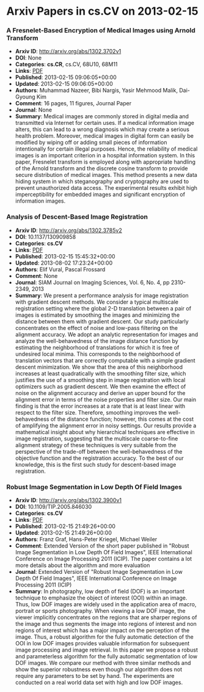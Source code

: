# Arxiv Papers in cs.CV on 2013-02-15
### A Fresnelet-Based Encryption of Medical Images using Arnold Transform
- **Arxiv ID**: http://arxiv.org/abs/1302.3702v1
- **DOI**: None
- **Categories**: **cs.CR**, cs.CV, 68U10, 68M11
- **Links**: [PDF](http://arxiv.org/pdf/1302.3702v1)
- **Published**: 2013-02-15 09:06:05+00:00
- **Updated**: 2013-02-15 09:06:05+00:00
- **Authors**: Muhammad Nazeer, Bibi Nargis, Yasir Mehmood Malik, Dai-Gyoung Kim
- **Comment**: 16 pages, 11 figures, Journal Paper
- **Journal**: None
- **Summary**: Medical images are commonly stored in digital media and transmitted via Internet for certain uses. If a medical information image alters, this can lead to a wrong diagnosis which may create a serious health problem. Moreover, medical images in digital form can easily be modified by wiping off or adding small pieces of information intentionally for certain illegal purposes. Hence, the reliability of medical images is an important criterion in a hospital information system. In this paper, Fresnelet transform is employed along with appropriate handling of the Arnold transform and the discrete cosine transform to provide secure distribution of medical images. This method presents a new data hiding system in which steganography and cryptography are used to prevent unauthorized data access. The experimental results exhibit high imperceptibility for embedded images and significant encryption of information images.



### Analysis of Descent-Based Image Registration
- **Arxiv ID**: http://arxiv.org/abs/1302.3785v2
- **DOI**: 10.1137/130909858
- **Categories**: **cs.CV**
- **Links**: [PDF](http://arxiv.org/pdf/1302.3785v2)
- **Published**: 2013-02-15 15:45:32+00:00
- **Updated**: 2013-08-02 17:23:24+00:00
- **Authors**: Elif Vural, Pascal Frossard
- **Comment**: None
- **Journal**: SIAM Journal on Imaging Sciences, Vol. 6, No. 4, pp 2310-2349,
  2013
- **Summary**: We present a performance analysis for image registration with gradient descent methods. We consider a typical multiscale registration setting where the global 2-D translation between a pair of images is estimated by smoothing the images and minimizing the distance between them with gradient descent. Our study particularly concentrates on the effect of noise and low-pass filtering on the alignment accuracy. We adopt an analytic representation for images and analyze the well-behavedness of the image distance function by estimating the neighborhood of translations for which it is free of undesired local minima. This corresponds to the neighborhood of translation vectors that are correctly computable with a simple gradient descent minimization. We show that the area of this neighborhood increases at least quadratically with the smoothing filter size, which justifies the use of a smoothing step in image registration with local optimizers such as gradient descent. We then examine the effect of noise on the alignment accuracy and derive an upper bound for the alignment error in terms of the noise properties and filter size. Our main finding is that the error increases at a rate that is at least linear with respect to the filter size. Therefore, smoothing improves the well-behavedness of the distance function; however, this comes at the cost of amplifying the alignment error in noisy settings. Our results provide a mathematical insight about why hierarchical techniques are effective in image registration, suggesting that the multiscale coarse-to-fine alignment strategy of these techniques is very suitable from the perspective of the trade-off between the well-behavedness of the objective function and the registration accuracy. To the best of our knowledge, this is the first such study for descent-based image registration.



### Robust Image Segmentation in Low Depth Of Field Images
- **Arxiv ID**: http://arxiv.org/abs/1302.3900v1
- **DOI**: 10.1109/TIP.2005.846030
- **Categories**: **cs.CV**
- **Links**: [PDF](http://arxiv.org/pdf/1302.3900v1)
- **Published**: 2013-02-15 21:49:26+00:00
- **Updated**: 2013-02-15 21:49:26+00:00
- **Authors**: Franz Graf, Hans-Peter Kriegel, Michael Weiler
- **Comment**: Extended Version of the short paper published in "Robust Image
  Segmentation in Low Depth Of Field Images", IEEE International Conference on
  Image Processing 2011 (ICIP). The paper contains a lot more details about the
  algorithm and more evaluation
- **Journal**: Extended Version of "Robust Image Segmentation in Low Depth Of
  Field Images", IEEE International Conference on Image Processing 2011 (ICIP)
- **Summary**: In photography, low depth of field (DOF) is an important technique to emphasize the object of interest (OOI) within an image. Thus, low DOF images are widely used in the application area of macro, portrait or sports photography. When viewing a low DOF image, the viewer implicitly concentrates on the regions that are sharper regions of the image and thus segments the image into regions of interest and non regions of interest which has a major impact on the perception of the image. Thus, a robust algorithm for the fully automatic detection of the OOI in low DOF images provides valuable information for subsequent image processing and image retrieval. In this paper we propose a robust and parameterless algorithm for the fully automatic segmentation of low DOF images. We compare our method with three similar methods and show the superior robustness even though our algorithm does not require any parameters to be set by hand. The experiments are conducted on a real world data set with high and low DOF images.



